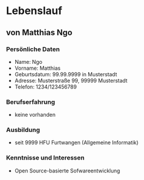 # Lebenslauf
## von Matthias Ngo

### Persönliche Daten
+ Name: Ngo
+ Vorname: Matthias
+ Geburtsdatum: 99.99.9999 in Musterstadt
+ Adresse: Musterstraße 99, 99999 Musterstadt
+ Telefon: 1234/123456789

### Berufserfahrung
+ keine vorhanden

### Ausbildung
+ seit 9999 HFU Furtwangen (Allgemeine Informatik)

### Kenntnisse und Interessen
+ Open Source-basierte Sofwareentwicklung 


